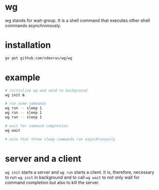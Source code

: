 # wg
wg stands for wait-group. It is a shell command that executes other shell commands asynchronously.

# installation
```bash
go get github.com/sdeoras/wg/wg
```

# example
```bash
# initialize wg and send to background
wg init &

# run some commands
wg run -- sleep 1
wg run -- sleep 1
wg run -- sleep 1

# wait for command completion
wg wait

# note that three sleep commands ran asynchronously
```

# server and a client
`wg init` starts a server and `wg run` starts a client. It is, therefore, necessary to run `wg init`
in background and to call `wg wait` to not only wait for command completion but also to kill the server.